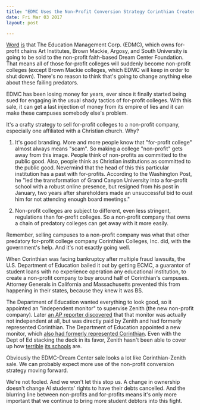 ```yaml
---
title: "EDMC Uses the Non-Profit Conversion Strategy Corinthian Created"
date: Fri Mar 03 2017
layout: post

---
```


[Word](https://www.washingtonpost.com/news/grade-point/wp/2017/03/03/art-institute-campuses-to-be-sold-to-foundation/?utm_term=.f98a0570359d) [is](https://www.insidehighered.com/news/2017/03/03/large-profit-chain-edmc-be-bought-dream-center-missionary-group) that The Education Management Corp. (EDMC), which owns for-profit chains Art Institutes, Brown Mackie, Argosy, and South University is going to be sold to the non-profit faith-based Dream Center Foundation. That means all of those for-profit colleges will suddenly become non-profit colleges (except Brown Mackie colleges, which EDMC will keep in order to shut down). There's no reason to think that's going to change anything else about these failing predators.

EDMC has been losing money for years, ever since it finally started being sued for engaging in the usual shady tactics of for-profit colleges. With this sale, it can get a last injection of money from its empire of lies and it can make these campuses somebody else's problem.

It's a crafty strategy to sell for-profit colleges to a non-profit company, especially one affiliated with a Christian church. Why?

1. It's good branding. More and more people know that "for-profit college" almost always means "scam". So making a college "non-profit" gets away from this image. People think of non-profits as committed to the public good. Also, people think as Christian institutions as committed to the public good. Nevermind that the head of this this particular institution has a past with for-profits. According to the Washington Post, he "led the transformation of Grand Canyon University into a for-profit school with a robust online presence, but resigned from his post in January, two years after shareholders made an unsuccessful bid to oust him for not attending enough board meetings."

2. Non-profit colleges are subject to different, even less stringent, regulations than for-profit colleges. So a non-profit company that owns a chain of predatory colleges can get away with it more easily.

Remember, selling campuses to a non-profit company was what that other predatory for-profit college company Corinthian Colleges, Inc. did, with the government's help. And it's not exactly going well.

When Corinthian was facing bankruptcy after multiple fraud lawsuits, the U.S. Department of Education bailed it out by getting ECMC, a guarantor of student loans with no experience operation any educational institution, to create a non-profit company to buy around half of Corinthian's campuses. Attorney Generals in California and Massachusetts prevented this from happening in their states, because they knew it was BS.

The Department of Education wanted everything to look good, so it appointed an "independent monitor" to supervise Zenith (the new non-profit company). Later [an AP reporter discovered](http://bigstory.ap.org/9457a3013b2a45d0a84be99423390019) that that monitor was actually not independent at all, but was directly paid by Zenith and had formerly represented Corinthian. The Department of Education appointed a new monitor, which [also had formerly represented Corinthian](http://www.huffingtonpost.com/davidhalperin/new-law-firm-monitor-for_b_10172900.html). Even with the Dept of Ed stacking the deck in its favor, Zenith hasn't been able to cover up how [terrible](http://bigstory.ap.org/article/fe5ef895b70d4b0ebecac9d5f6ab583a/trouble-remains-following-failed-profit-schools-revival) [its schools](https://www.insidehighered.com/news/2016/03/28/nonprofit-owner-former-corinthian-colleges-campuses-loses-100-million-while) are.

Obviously the EDMC-Dream Center sale looks a lot like Corinthian-Zenith sale. We can probably expect more use of the non-profit conversion strategy moving forward.

We're not fooled. And we won't let this stop us. A change in ownership doesn't change AI students' rights to have their debts cancelled. And the blurring line between non-profits and for-profits means it's only more important that we continue to bring more student debtors into this fight.